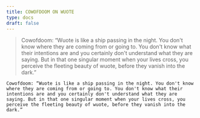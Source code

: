 ```yaml
---
title: COWOFDOOM ON WUOTE
type: docs
draft: false
---
```


> Cowofdoom: “Wuote is like a ship passing in the night. You don't know where they are coming from or going to. You don't know what their intentions are and you certainly don't understand what they are saying. But in that one singular moment when your lives cross, you perceive the fleeting beauty of wuote, before they vanish into the dark.”

```plaintext {filename="Copy to clipboard"}
Cowofdoom: “Wuote is like a ship passing in the night. You don't know where they are coming from or going to. You don't know what their intentions are and you certainly don't understand what they are saying. But in that one singular moment when your lives cross, you perceive the fleeting beauty of wuote, before they vanish into the dark.”
```
